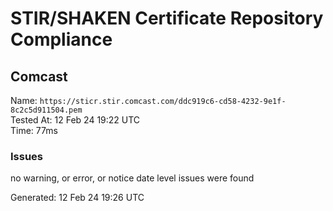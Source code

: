 # STIR/SHAKEN Certificate Repository Compliance

## Comcast

Name: `https://sticr.stir.comcast.com/ddc919c6-cd58-4232-9e1f-8c2c5d911504.pem`\
Tested At: 12 Feb 24 19:22 UTC\
Time: 77ms

### Issues

no warning, or error, or notice date level issues were found

Generated: 12 Feb 24 19:26 UTC